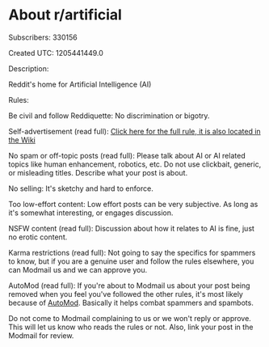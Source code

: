 # About r/artificial

Subscribers: 330156

Created UTC: 1205441449.0

Description:

Reddit's home for Artificial Intelligence (AI)

Rules:

Be civil and follow Reddiquette: No discrimination or bigotry.

Self-advertisement (read full): [Click here for the full rule, it is also located in the Wiki](https://www.reddit.com/r/artificial/wiki/guidelines/selfpromo/)

No spam or off-topic posts (read full): Please talk about AI or AI related topics like human enhancement, robotics, etc.
Do not use clickbait, generic, or misleading titles. Describe what your post is about.

No selling: It's sketchy and hard to enforce.

Too low-effort content: Low effort posts can be very subjective. As long as it's somewhat interesting, or engages discussion.

NSFW content (read full): Discussion about how it relates to AI is fine, just no erotic content.

Karma restrictions (read full): Not going to say the specifics for spammers to know, but if you are a genuine user and follow the rules elsewhere, you can Modmail us and we can approve you.

AutoMod (read full): If you're about to Modmail us about your post being removed when you feel you've followed the other rules, it's most likely because of [AutoMod](https://www.reddit.com/wiki/automoderator/). Basically it helps combat spammers and spambots.

Do not come to Modmail complaining to us or we won't reply or approve. This will let us know who reads the rules or not. Also, link your post in the Modmail for review.

